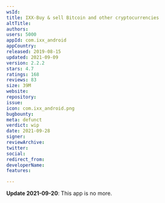 ```yaml
---
wsId: 
title: IXX-Buy & sell Bitcoin and other cryptocurrencies
altTitle: 
authors: 
users: 5000
appId: com.ixx_android
appCountry: 
released: 2019-08-15
updated: 2021-09-09
version: 2.2.2
stars: 4.7
ratings: 168
reviews: 83
size: 39M
website: 
repository: 
issue: 
icon: com.ixx_android.png
bugbounty: 
meta: defunct
verdict: wip
date: 2021-09-28
signer: 
reviewArchive: 
twitter: 
social: 
redirect_from: 
developerName: 
features: 

---
```


**Update 2021-09-20**: This app is no more.
